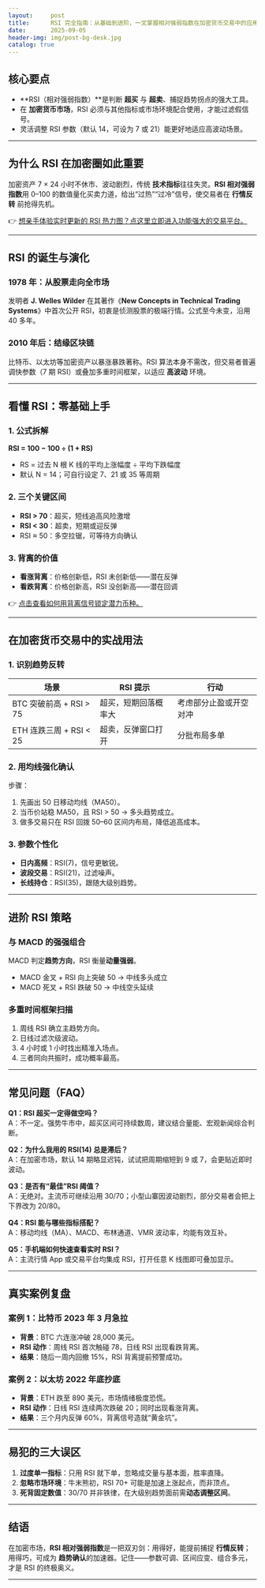 ```yaml
---
layout:     post
title:      RSI 完全指南：从基础到进阶，一文掌握相对强弱指数在加密货币交易中的应用
date:       2025-09-05
header-img: img/post-bg-desk.jpg
catalog: true
---
```


## 核心要点
- **RSI（相对强弱指数）**是判断 **超买** 与 **超卖**、捕捉趋势拐点的强大工具。
- 在 **加密货币市场**，RSI 必须与其他指标或市场环境配合使用，才能过滤假信号。
- 灵活调整 RSI 参数（默认 14，可设为 7 或 21）能更好地适应高波动场景。

---

## 为什么 RSI 在加密圈如此重要

加密资产 7 × 24 小时不休市、波动剧烈，传统 **技术指标**往往失灵。**RSI 相对强弱指数**用 0–100 的数值量化买卖力道，给出“过热”“过冷”信号，使交易者在 **行情反转** 前抢得先机。

👉 [想亲手体验实时更新的 RSI 热力图？点这里立即进入功能强大的交易平台。](https://okxdog.com/)

---

## RSI 的诞生与演化

### 1978 年：从股票走向全市场

发明者 **J. Welles Wilder** 在其著作《**New Concepts in Technical Trading Systems**》中首次公开 RSI，初衷是侦测股票的极端行情。公式至今未变，沿用 40 多年。

### 2010 年后：结缘区块链

比特币、以太坊等加密资产以暴涨暴跌著称。RSI 算法本身不需改，但交易者普遍调快参数（7 期 RSI）或叠加多重时间框架，以适应 **高波动** 环境。

---

## 看懂 RSI：零基础上手

### 1. 公式拆解

**RSI = 100 − 100 ÷ (1 + RS)**

- RS = 过去 N 根 K 线的平均上涨幅度 ÷ 平均下跌幅度  
- 默认 N = 14；可自行设定 7、21 或 35 等周期

### 2. 三个关键区间

- **RSI > 70**：超买，短线追高风险激增  
- **RSI < 30**：超卖，短期或迎反弹  
- RSI ≈ 50：多空拉锯，可等待方向确认

### 3. 背离的价值

- **看涨背离**：价格创新低，RSI 未创新低——潜在反弹  
- **看跌背离**：价格创新高，RSI 没创新高——潜在回调

👉 [点击查看如何用背离信号锁定潜力币种。](https://okxdog.com/)

---

## 在加密货币交易中的实战用法

### 1. 识别趋势反转

| 场景          | RSI 提示          | 行动               |
| --------------- | ------------------- | ------------------ |
| BTC 突破前高 + RSI > 75 | 超买，短期回落概率大 | 考虑部分止盈或开空对冲 |
| ETH 连跌三周 + RSI < 25 | 超卖，反弹窗口打开     | 分批布局多单         |

### 2. 用均线强化确认

步骤：  
1. 先画出 50 日移动均线（MA50）。  
2. 当币价站稳 MA50，且 RSI > 50 → 多头趋势成立。  
3. 做多交易只在 RSI 回拨 50–60 区间内布局，降低追高成本。

### 3. 参数个性化

- **日内高频**：RSI(7)，信号更敏锐。  
- **波段交易**：RSI(21)，过滤噪声。  
- **长线持仓**：RSI(35)，跟随大级别趋势。

---

## 进阶 RSI 策略

### 与 MACD 的强强组合

MACD 判定**趋势方向**，RSI 衡量**动量强弱**。  
- MACD 金叉 + RSI 向上突破 50 → 中线多头成立  
- MACD 死叉 + RSI 跌破 50 → 中线空头延续

### 多重时间框架扫描

1. 周线 RSI 确立主趋势方向。  
2. 日线过滤次级波动。  
3. 4 小时或 1 小时找出精准入场点。  
4. 三者同向共振时，成功概率最高。

---

## 常见问题（FAQ）

**Q1：RSI 超买一定得做空吗？**  
A：不一定。强势牛市中，超买区间可持续数周，建议结合量能、宏观新闻综合判断。

**Q2：为什么我用的 RSI(14) 总是滞后？**  
A：在加密市场，默认 14 期略显迟钝，试试把周期缩短到 9 或 7，会更贴近即时波动。

**Q3：是否有“最佳”RSI 阈值？**  
A：无绝对。主流币可继续沿用 30/70；小型山寨因波动剧烈，部分交易者会把上下界改为 20/80。

**Q4：RSI 能与哪些指标搭配？**  
A：移动均线（MA）、MACD、布林通道、VMR 波动率，均能有效互补。

**Q5：手机端如何快速查看实时 RSI？**  
A：主流行情 App 或交易平台均集成 RSI，打开任意 K 线图即可叠加显示。

---

## 真实案例复盘

### 案例 1：比特币 2023 年 3 月急拉  
- **背景**：BTC 六连涨冲破 28,000 美元。  
- **RSI 动作**：周线 RSI 首次触碰 78，日线 RSI 出现看跌背离。  
- **结果**：随后一周内回撤 15%，RSI 背离提前预警成功。

### 案例 2：以太坊 2022 年底抄底  
- **背景**：ETH 跌至 890 美元，市场情绪极度恐慌。  
- **RSI 动作**：日线 RSI 连续两次跌破 20；同时出现看涨背离。  
- **结果**：三个月内反弹 60%，背离信号造就“黄金坑”。

---

## 易犯的三大误区

1. **过度单一指标**：只用 RSI 就下单，忽略成交量与基本面，胜率直降。  
2. **忽略市场环境**：牛末熊初，RSI 70+ 可能是加速上涨起点，而非顶点。  
3. **死背固定数值**：30/70 并非铁律，在大级别趋势面前需**动态调整区间**。

---

## 结语

在加密市场，**RSI 相对强弱指数**是一把双刃剑：用得好，能提前捕捉 **行情反转**；用得巧，可成为 **趋势确认**的加速器。记住——参数可调、区间应变、组合多元，才是 RSI 的终极奥义。

---